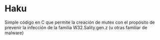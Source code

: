 # Haku
Simple código en C que permite la creación de mutex con el propósito de prevenir la infección de la familia W32.Sality.gen.z (u otras familiar de malware)
